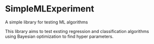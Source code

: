 # SimpleMLExperiment

A simple library for testing ML algorithms

This library aims to test exsting regression and classification algorithms using Bayesian optimization to find hyper parameters.
